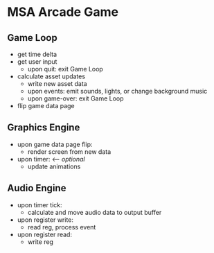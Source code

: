 # MSA Arcade Game

## Game Loop
 * get time delta
 * get user input
   * upon quit: exit Game Loop
 * calculate asset updates
   * write new asset data
   * upon events: emit sounds, lights, or change background music
   * upon game-over: exit Game Loop
 * flip game data page

## Graphics Engine
 * upon game data page flip:
   * render screen from new data
 * upon timer:  <-- _optional_
   * update animations

## Audio Engine
 * upon timer tick:
   * calculate and move audio data to output buffer
 * upon register write:
   * read reg, process event
 * upon register read:
   * write reg

